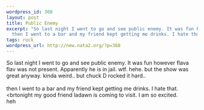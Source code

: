 ```yaml
--- 
wordpress_id: 368
layout: post
title: Public Enemy
excerpt: "So last night I went to go and see public enemy. It was fun however flava flav was not present. Apparently he is in jail. wtf. hehe. but the show was great anyway. kinda weird.. but chuck D rocked it hard..\r\n\
  then I went to a bar and my friend kept getting me drinks. I hate that. "
tags: rock
wordpress_url: http://new.nata2.org/?p=368
---
```

So last night I went to go and see public enemy. It was fun however flava flav was not present. Apparently he is in jail. wtf. hehe. but the show was great anyway. kinda weird.. but chuck D rocked it hard..
<br/><br/>then I went to a bar and my friend kept getting me drinks. I hate that. <br/><brtonight my good friend ladawn is coming to visit. I am so excited.<br/>
heh
